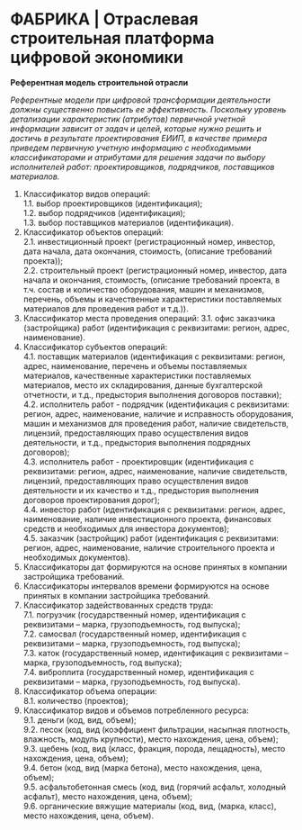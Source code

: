 # ФАБРИКА | Отраслевая строительная платформа цифровой экономики

**Референтная модель строительной отрасли**

_Референтные модели при цифровой трансформации деятельности должны существенно повысить ее эффективность. Поскольку уровень детализации характеристик (атрибутов) первичной учетной информации зависит от задач и целей, которые нужно решить и достичь в результате проектирования ЕИИП, в качестве примера приведем первичную учетную информацию с необходимыми классификаторами и атрибутами для решения задачи по выбору исполнителей работ: проектировщиков, подрядчиков, поставщиков материалов._

1. Классификатор видов операций:  
  1.1. выбор проектировщиков (идентификация);  
  1.2. выбор подрядчиков (идентификация);  
  1.3. выбор поставщиков материалов (идентификация).  
2. Классификатор объектов операций:  
  2.1. инвестиционный проект (регистрационный номер, инвестор, дата начала, дата окончания, стоимость, (описание требований проекта));  
  2.2. строительный проект (регистрационный номер, инвестор, дата начала и окончания, стоимость, (описание требований проекта, в т.ч. состав и количество оборудования, машин и механизмов, перечень, объемы и качественные характеристики поставляемых материалов для проведения работ и т.д.)).  
3. Классификатор места проведения операций:
  3.1. офис заказчика (застройщика) работ (идентификация с реквизитами: регион, адрес, наименование).  
4. Классификатор субъектов операций:  
  4.1. поставщик материалов (идентификация с реквизитами: регион, адрес, наименование, перечень и объемы поставляемых материалов, качественные характеристики поставляемых материалов, место их складирования, данные бухгалтерской отчетности, и т.д., предыстория выполнения договоров поставки);  
  4.2. исполнитель работ - подрядчик (идентификация с реквизитами: регион, адрес, наименование, наличие и исправность оборудования, машин и механизмов для проведения работ, наличие свидетельств, лицензий, предоставляющих право осуществления видов деятельности, и т.д., предыстория выполнения подрядных договоров);  
  4.3. исполнитель работ - проектировщик (идентификация с реквизитами: регион, адрес, наименование, наличие свидетельств, лицензий, предоставляющих право осуществления видов деятельности и их качество и т.д., предыстория выполнения договоров проектирования дорог);  
  4.4. инвестор работ (идентификация с реквизитами: регион, адрес, наименование, наличие инвестиционного проекта, финансовых средств и необходимых для инвестора документов);  
  4.5. заказчик (застройщик) работ (идентификация с реквизитами: регион, адрес, наименование, наличие строительного проекта и необходимых документов).  
5. Классификаторы дат формируются на основе принятых в компании застройщика требований.  
6. Классификаторы интервалов времени формируются на основе принятых в компании застройщика требований.  
7. Классификатор задействованных средств труда:  
  7.1. погрузчик (государственный номер, идентификация с реквизитами – марка, грузоподъемность, год выпуска);  
  7.2. самосвал (государственный номер, идентификация с реквизитами – марка, грузоподъемность, год выпуска);  
  7.3. каток (государственный номер, идентификация с реквизитами – марка, грузоподъемность, год выпуска);  
  7.4. виброплита (государственный номер, идентификация с реквизитами – марка, грузоподъемность, год выпуска).  
8. Классификатор объема операции:  
  8.1. количество (проектов);  
9. Классификатор видов и объемов потребленного ресурса:  
  9.1. деньги (код, вид, объем);  
  9.2. песок (код, вид (коэффициент фильтрации, насыпная плотность, влажность, модуль крупности), место нахождения, цена, объем);  
  9.3. щебень (код, вид (класс, фракция, порода, лещадность), место нахождения, цена, объем);  
  9.4. бетон (код, вид (марка бетона), место нахождения, цена, объем);  
  9.5. асфальтобетонная смесь (код, вид (горячий асфальт, холодный асфальт), место нахождения, цена, объем);  
  9.6. органические вяжущие материалы (код, вид, (марка, класс), место нахождения, цена, объем).  
